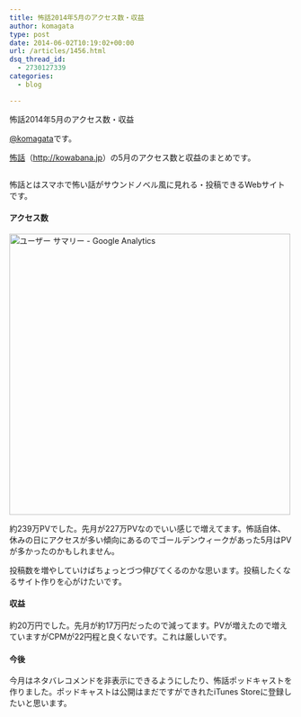 ```yaml
---
title: 怖話2014年5月のアクセス数・収益
author: komagata
type: post
date: 2014-06-02T10:19:02+00:00
url: /articles/1456.html
dsq_thread_id:
  - 2730127339
categories:
  - blog

---
```

怖話2014年5月のアクセス数・収益

[@komagata][1]です。

<a title="怖話" href="http://kowabana.jp" target="_blank">怖話</a>（<a title="怖話" href="http://kowabana.jp" target="_blank">http://kowabana.jp</a>）の5月のアクセス数と収益のまとめです。

<p class="center">
  <a href="http://kowabana.jp"><img alt="" src="https://lh4.googleusercontent.com/-8-pkth8ETpA/UYjg32awOAI/AAAAAAAADKg/0h8DP9Cg4CQ/s400/Screen%2520Shot%25202013-05-07%2520at%25208.08.34%2520PM.png" /></a>
</p>

怖話とはスマホで怖い話がサウンドノベル風に見れる・投稿できるWebサイトです。

#### アクセス数

<p class="center">
  <img alt="ユーザー サマリー - Google Analytics" src="http://i.gyazo.com/06370fec44a0674e5367d0b03aa9b8bd.png" width="500px" />
</p>

約239万PVでした。先月が227万PVなのでいい感じで増えてます。怖話自体、休みの日にアクセスが多い傾向にあるのでゴールデンウィークがあった5月はPVが多かったのかもしれません。

投稿数を増やしていけばちょっとづつ伸びてくるのかな思います。投稿したくなるサイト作りを心がけたいです。

#### 収益

約20万円でした。先月が約17万円だったので減ってます。PVが増えたので増えていますがCPMが22円程と良くないです。これは厳しいです。

#### 今後

今月はネタバレコメンドを非表示にできるようにしたり、怖話ポッドキャストを作りました。ポッドキャストは公開はまだですができれたiTunes Storeに登録したいと思います。

 [1]: http://twitter.com/komagata